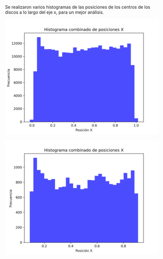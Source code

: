 Se realizaron varios histogramas de las posiciones de los centros de los discos a lo largo del eje x, para un mejor análisis.

![Histograma de muchos discos](imagenes/Histograma_Muchos_discos.png)

![Histograma de 4 discos](imagenes/Histograma_4_discos.png)


